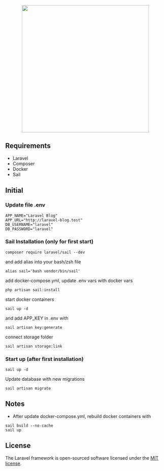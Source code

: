 <p align="center"><a href="https://laravel.com" target="_blank"><img src="https://raw.githubusercontent.com/laravel/art/master/logo-lockup/5%20SVG/2%20CMYK/1%20Full%20Color/laravel-logolockup-cmyk-red.svg" width="400"></a></p>

## Requirements

-   Laravel
-   Composer
-   Docker
-   Sail

## Initial

### Update file .env

```
APP_NAME="Laravel Blog"
APP_URL="http://laravel-blog.test"
DB_USERNAME="laravel"
DB_PASSWORD="laravel"
```

### Sail Installation (only for first start)

```
composer require laravel/sail --dev
```

and add alias into your bash/zsh file

```
alias sail='bash vendor/bin/sail'
```

add docker-compose.yml, update .env vars with docker vars

```
php artisan sail:install
```

start docker containers

```
sail up -d
```

and add APP_KEY in .env with

```
sail artisan key:generate
```

connect storage folder

```
sail artisan storage:link
```

### Start up (after first installation)

```
sail up -d
```

Update database with new migrations

```
sail artisan migrate
```

## Notes

-   After update docker-compose.yml, rebuild docker containers with

```
sail build --no-cache
sail up
```

## License

The Laravel framework is open-sourced software licensed under the [MIT license](https://opensource.org/licenses/MIT).
